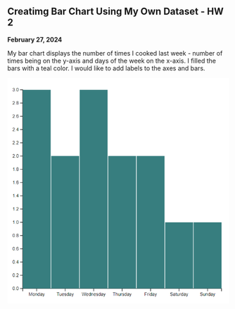 ## Creatimg Bar Chart Using My Own Dataset - HW 2
**February 27, 2024**

My bar chart displays the number of times I cooked last week - number of times being on the y-axis and days of the week on the x-axis. I filled the bars with a teal color. I would like to add labels to the axes and bars. 
 

![Bar chart with green bars](https://github.com/ismerlyng/D3Spring2024/blob/main/Week%204%20HW/Bar%20Chart%20Image.png)

